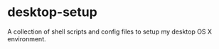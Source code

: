# desktop-setup

A collection of shell scripts and config files to setup my desktop OS X environment.


